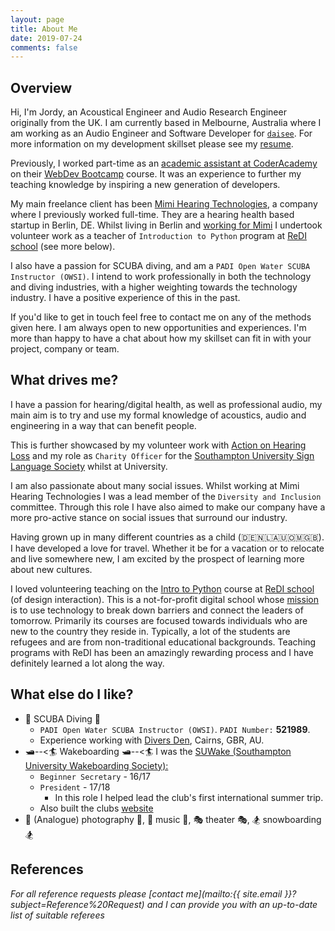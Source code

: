 ```yaml
---
layout: page
title: About Me
date: 2019-07-24
comments: false
---
```


## Overview
Hi, I'm Jordy, an Acoustical Engineer and Audio Research Engineer originally from the UK. I am currently based in Melbourne, Australia where I am working as an Audio Engineer and Software Developer for [`daisee`](https://www.daisee.com/). For more information on my development skillset please see my [resume]({{site.resume}}).

Previously, I worked part-time as an [academic assistant at CoderAcademy]({{site.url}}/coderAcademy/) on their [WebDev Bootcamp](https://www.coderacademy.edu.au/web-development-bootcamp) course. It was an experience to further my teaching knowledge by inspiring a new generation of developers.

My main freelance client has been [Mimi Hearing Technologies]({{site.url}}/mimi_hearing_technologies), a company where I previously worked full-time. They are a hearing health based startup in Berlin, DE. Whilst living in Berlin and [working for Mimi]({{site.url}}/mimi_hearing_technologies) I undertook volunteer work as a teacher of `Introduction to Python` program at [ReDI school](https://www.redi-school.org/berlin) (see more below).

I also have a passion for SCUBA diving, and am a `PADI Open Water SCUBA Instructor (OWSI)`. I intend to work professionally in both the technology and diving industries, with a higher weighting towards the technology industry. I have a positive experience of this in the past.

If you'd like to get in touch feel free to contact me on any of the methods given here. I am always open to new opportunities and experiences. I'm more than happy to have a chat about how my skillset can fit in with your project, company or team.

## What drives me?
I have a passion for hearing/digital health, as well as professional audio, my main aim is to try and use my formal knowledge of acoustics, audio and engineering in a way that can benefit people.

This is further showcased by my volunteer work with [Action on Hearing Loss](https://www.actiononhearingloss.org.uk/) and my role as `Charity Officer` for the [Southampton University Sign Language Society](https://www.facebook.com/sotonsignsoc/) whilst at University.

I am also passionate about many social issues. Whilst working at Mimi Hearing Technologies I was a lead member of the `Diversity and Inclusion` committee. Through this role I have also aimed to make our company have a more pro-active stance on social issues that surround our industry.

Having grown up in many different countries as a child (🇩🇪🇳🇱🇦🇺🇴🇲🇬🇧). I have developed a love for travel. Whether it be for a vacation or to relocate and live somewhere new, I am excited by the prospect of learning more about new cultures.

I loved volunteering teaching on the [Intro to Python](https://www.redi-school.org/berlin-career-program) course at [ReDI school](https://www.redi-school.org/berlin) (of design interaction). This is a not-for-profit digital school whose [mission](https://www.redi-school.org/mission) is to use technology to break down barriers and connect the leaders of tomorrow. Primarily its courses are focused towards individuals who are new to the country they reside in. Typically, a lot of the students are refugees and are from non-traditional educational backgrounds. Teaching programs with ReDI has been an amazingly rewarding process and I have definitely learned a lot along the way.

## What else do I like?
* 🐠 SCUBA Diving 🐠
    * `PADI Open Water SCUBA Instructor (OWSI)`. `PADI Number:` **521989**.
    * Experience working with [Divers Den](https://www.diversden.com.au/), Cairns, GBR, AU.
* 🛥️--<🏄 Wakeboarding 🛥️--<🏄
I was the [SUWake (Southampton University Wakeboarding Society):](https://suwake.susu.org)  
    * `Beginner Secretary` - 16/17
    * `President` -  17/18
        * In this role I helped lead the club's first international summer trip.
    * Also built the clubs [website](https://suwake.susu.org)
* 📸 (Analogue) photography 📸, 🎵 music 🎵, 🎭 theater 🎭, 🏂 snowboarding 🏂

## References
_For all reference requests please [contact me](mailto:{{ site.email }}?subject=Reference%20Request) and I can provide you with an up-to-date list of suitable referees_